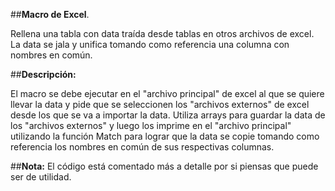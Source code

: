 ##**Macro de Excel**.

Rellena una tabla con data traída desde tablas en otros archivos de excel. La data se jala y unifica tomando como referencia una columna con nombres en común.

##**Descripción:**

El macro se debe ejecutar en el "archivo principal" de excel al que se quiere llevar la data y pide que se seleccionen los "archivos externos" de excel desde los que se va a importar la data. Utiliza arrays para guardar la data de los "archivos externos" y luego los imprime en el "archivo principal" utilizando la función Match para lograr que la data se copie tomando como referencia los nombres en común de sus respectivas columnas.

##**Nota:** El código está comentado más a detalle por si piensas que puede ser de utilidad.
